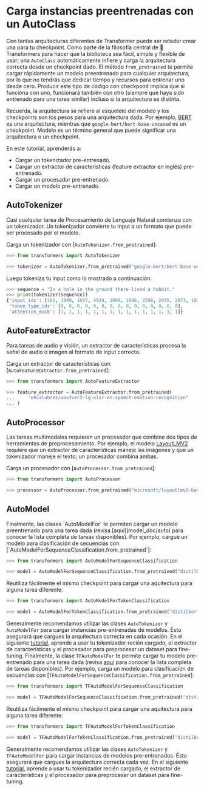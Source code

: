 <!--Copyright 2022 The HuggingFace Team. All rights reserved.

Licensed under the Apache License, Version 2.0 (the "License"); you may not use this file except in compliance with
the License. You may obtain a copy of the License at

http://www.apache.org/licenses/LICENSE-2.0

Unless required by applicable law or agreed to in writing, software distributed under the License is distributed on
an "AS IS" BASIS, WITHOUT WARRANTIES OR CONDITIONS OF ANY KIND, either express or implied. See the License for the
specific language governing permissions and limitations under the License.

⚠️ Note that this file is in Markdown but contain specific syntax for our doc-builder (similar to MDX) that may not be
rendered properly in your Markdown viewer.

-->

# Carga instancias preentrenadas con un AutoClass

Con tantas arquitecturas diferentes de Transformer puede ser retador crear una para tu checkpoint. Como parte de la filosofía central de 🤗 Transformers para hacer que la biblioteca sea fácil, simple y flexible de usar; una `AutoClass` automáticamente infiere y carga la arquitectura correcta desde un checkpoint dado. El método `from_pretrained` te permite cargar rápidamente un modelo preentrenado para cualquier arquitectura, por lo que no tendrás que dedicar tiempo y recursos para entrenar uno desde cero. Producir este tipo de código con checkpoint implica que si funciona con uno, funcionará también con otro (siempre que haya sido entrenado para una tarea similar) incluso si la arquitectura es distinta.

<Tip>

Recuerda, la arquitectura se refiere al esqueleto del modelo y los checkpoints son los pesos para una arquitectura dada. Por ejemplo, [BERT](https://huggingface.co/google-bert/bert-base-uncased) es una arquitectura, mientras que `google-bert/bert-base-uncased` es un checkpoint. Modelo es un término general que puede significar una arquitectura o un checkpoint.

</Tip>

En este tutorial, aprenderás a:

* Cargar un tokenizador pre-entrenado.
* Cargar un extractor de características (feature extractor en inglés) pre-entrenado.
* Cargar un procesador pre-entrenado.
* Cargar un modelo pre-entrenado.

## AutoTokenizer

Casi cualquier tarea de Procesamiento de Lenguaje Natural comienza con un tokenizador. Un tokenizador convierte tu input a un formato que puede ser procesado por el modelo.

Carga un tokenizador con [`AutoTokenizer.from_pretrained`]:

```py
>>> from transformers import AutoTokenizer

>>> tokenizer = AutoTokenizer.from_pretrained("google-bert/bert-base-uncased")
```

Luego tokeniza tu input como lo mostrado a continuación:

```py
>>> sequence = "In a hole in the ground there lived a hobbit."
>>> print(tokenizer(sequence))
{'input_ids': [101, 1999, 1037, 4920, 1999, 1996, 2598, 2045, 2973, 1037, 7570, 10322, 4183, 1012, 102], 
 'token_type_ids': [0, 0, 0, 0, 0, 0, 0, 0, 0, 0, 0, 0, 0, 0, 0], 
 'attention_mask': [1, 1, 1, 1, 1, 1, 1, 1, 1, 1, 1, 1, 1, 1, 1]}
```

## AutoFeatureExtractor

Para tareas de audio y visión, un extractor de características procesa la señal de audio o imagen al formato de input correcto.

Carga un extractor de características con [`AutoFeatureExtractor.from_pretrained`]:

```py
>>> from transformers import AutoFeatureExtractor

>>> feature_extractor = AutoFeatureExtractor.from_pretrained(
...     "ehcalabres/wav2vec2-lg-xlsr-en-speech-emotion-recognition"
... )
```

## AutoProcessor

Las tareas multimodales requieren un procesador que combine dos tipos de herramientas de preprocesamiento. Por ejemplo, el modelo [LayoutLMV2](model_doc/layoutlmv2) requiere que un extractor de características maneje las imágenes y que un tokenizador maneje el texto; un procesador combina ambas.

Carga un procesador con [`AutoProcessor.from_pretrained`]:

```py
>>> from transformers import AutoProcessor

>>> processor = AutoProcessor.from_pretrained("microsoft/layoutlmv2-base-uncased")
```

## AutoModel

<frameworkcontent>
<pt>
Finalmente, las clases `AutoModelFor` te permiten cargar un modelo preentrenado para una tarea dada (revisa [aquí](model_doc/auto) para conocer la lista completa de tareas disponibles). Por ejemplo, cargue un modelo para clasificación de secuencias con [`AutoModelForSequenceClassification.from_pretrained`]:

```py
>>> from transformers import AutoModelForSequenceClassification

>>> model = AutoModelForSequenceClassification.from_pretrained("distilbert/distilbert-base-uncased")
```

Reutiliza fácilmente el mismo checkpoint para cargar una aquitectura para alguna tarea diferente:

```py
>>> from transformers import AutoModelForTokenClassification

>>> model = AutoModelForTokenClassification.from_pretrained("distilbert/distilbert-base-uncased")
```

Generalmente recomendamos utilizar las clases `AutoTokenizer` y `AutoModelFor` para cargar instancias pre-entrenadas de modelos. Ésto asegurará que cargues la arquitectura correcta en cada ocasión. En el siguiente [tutorial](preprocessing), aprende a usar tu tokenizador recién cargado, el extractor de características y el procesador para preprocesar un dataset para fine-tuning.
</pt>
<tf>
Finalmente, la clase `TFAutoModelFor` te permite cargar tu modelo pre-entrenado para una tarea dada (revisa [aquí](model_doc/auto) para conocer la lista completa de tareas disponibles). Por ejemplo, carga un modelo para clasificación de secuencias con [`TFAutoModelForSequenceClassification.from_pretrained`]:

```py
>>> from transformers import TFAutoModelForSequenceClassification

>>> model = TFAutoModelForSequenceClassification.from_pretrained("distilbert/distilbert-base-uncased")
```

Reutiliza fácilmente el mismo checkpoint para cargar una aquitectura para alguna tarea diferente:

```py
>>> from transformers import TFAutoModelForTokenClassification

>>> model = TFAutoModelForTokenClassification.from_pretrained("distilbert/distilbert-base-uncased")
```

Generalmente recomendamos utilizar las clases `AutoTokenizer` y `TFAutoModelFor` para cargar instancias de modelos pre-entrenados. Ésto asegurará que cargues la arquitectura correcta cada vez. En el siguiente [tutorial](preprocessing), aprende a usar tu tokenizador recién cargado, el extractor de características y el procesador para preprocesar un dataset para fine-tuning.
</tf>
</frameworkcontent>
